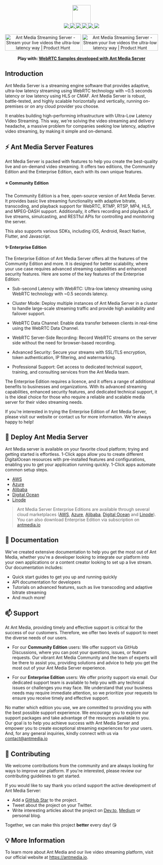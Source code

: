 <div align='center'>
   <img src="https://user-images.githubusercontent.com/54481799/95862105-16cb0e00-0d6b-11eb-9087-88888889825d.png" height="60">
</div>

<div align='center'>
   <a href="https://maven-badges.herokuapp.com/maven-central/io.antmedia/ant-media-server">
    <img src="https://maven-badges.herokuapp.com/maven-central/io.antmedia/ant-media-server/badge.svg"/>
   </a>
   <a href="https://sonarcloud.io/dashboard?id=io.antmedia%3Aant-media-server">
    <img src="https://sonarcloud.io/api/project_badges/measure?project=io.antmedia%3Aant-media-server&metric=alert_status"/>
   </a>
   <a href="https://in.linkedin.com/company/antmedia">
    <img src="https://img.shields.io/badge/LinkedIn-0077B5?style=social"/>
   </a>
   <a href="https://twitter.com/antmedia_io">
    <img src="https://img.shields.io/twitter/follow/antmedia_io?style=social"/>
   </a>
   <a href="https://travis-ci.org/ant-media/Ant-Media-Server">
    <img src="https://travis-ci.org/ant-media/Ant-Media-Server.svg?branch=master"/>
   </a>
   <a href="https://github.com/ant-media/Ant-Media-Server/blob/master/COMMUNITY_EDITION_LICENSE">
    <img src="https://img.shields.io/badge/license-Apache-blue"/>
   </a>
</div>

<div align="center">
<br />
<a href="https://www.producthunt.com/posts/ant-media-streaming-server?utm_source=badge-featured&utm_medium=badge&utm_souce=badge-ant&#0045;media&#0045;streaming&#0045;server" target="_blank"><img src="https://api.producthunt.com/widgets/embed-image/v1/top-post-badge.svg?post_id=334960&theme=light&period=daily" alt="Ant&#0032;Media&#0032;Streaming&#0032;Server - Stream&#0032;your&#0032;live&#0032;videos&#0032;the&#0032;ultra&#0045;low&#0032;latency&#0032;way | Product Hunt" style="width: 250px; height: 54px;" width="160" height="26" /></a> <a href="https://www.producthunt.com/posts/ant-media-streaming-server?utm_source=badge-featured&utm_medium=badge&utm_souce=badge-ant&#0045;media&#0045;streaming&#0045;server" target="_blank"><img src="https://api.producthunt.com/widgets/embed-image/v1/top-post-topic-badge.svg?post_id=365190&theme=light&period=monthly&topic_id=267" alt="Ant&#0032;Media&#0032;Streaming&#0032;Server - Stream&#0032;your&#0032;live&#0032;videos&#0032;the&#0032;ultra&#0045;low&#0032;latency&#0032;way | Product Hunt" style="width: 250px; height: 54px;" width="160" height="26" /></a> <br />

<strong>Play with: <a href="https://antmedia.io/webrtc-samples?utm_source=github&utm_medium=readme&utm_campaign=ams">WebRTC Samples developed with Ant Media Server</a></strong>
</div>


## Introduction

Ant Media Server is a streaming engine software that provides adaptive, ultra-low latency streaming using WebRTC technology with ~0.5 seconds latency or low latency using HLS or CMAF. Ant Media Server is robust, battle-tested, and highly scalable horizontally and vertically, running on-premises or on any cloud provider you choose.

It enables building high-performing infrastructure with Ultra-Low Latency Video Streaming. This way, we're solving the video streaming and delivery headache, a massive problem for companies seeking low latency, adaptive video streaming, by making it simple and on-demand.

## ⚡ Ant Media Server Features

Ant Media Server is packed with features to help you create the best-quality live and on-demand video streaming. It offers two editions, the Community Edition and the Enterprise Edition, each with its own unique features.

#### ⭐️ Community Edition

The Community Edition is a free, open-source version of Ant Media Server. It provides basic live streaming functionality with adaptive bitrate, transcoding, and playback support for WebRTC, RTMP, RTSP, MP4, HLS, and MPEG-DASH support. Additionally, it offers recording and playback of live streams, simulcasting, and RESTful APIs for controlling and monitoring the server.

This also supports various SDKs, including iOS, Android, React Native, Flutter, and Javascript.

#### ✨ Enterprise Edition

The Enterprise Edition of Ant Media Server offers all the features of the Community Edition and more. It is designed for better scalability, where your use case requires advanced streaming capabilities and enhanced security features. Here are some of the key features of the Enterprise Edition:

- Sub-second Latency with WebRTC: Ultra-low latency streaming using WebRTC technology with ~0.5 seconds latency.

- Cluster Mode: Deploy multiple instances of Ant Media Server in a cluster to handle large-scale streaming traffic and provide high availability and failover support.

- WebRTC Data Channel: Enable data transfer between clients in real-time using the WebRTC Data Channel.

- WebRTC Server-Side Recording: Record WebRTC streams on the server side without the need for browser-based recording.

- Advanced Security: Secure your streams with SSL/TLS encryption, token authentication, IP filtering, and watermarking.

- Professional Support: Get access to dedicated technical support, training, and consulting services from the Ant Media team.

The Enterprise Edition requires a licence, and it offers a range of additional benefits to businesses and organizations. With its advanced streaming capabilities, enhanced security features, and dedicated technical support, it is the ideal choice for those who require a reliable and scalable media server for their video streaming needs.

If you're interested in trying the Enterprise Edition of Ant Media Server, please visit our website or contact us for more information. We're always happy to help!


## 🚀 Deploy Ant Media Server

Ant Media server is available on your favorite cloud platform; trying and getting started is effortless.
1-Click apps allow you to create different DigitalOcean resources with pre-installed features and configurations, enabling you to get your application running quickly. 1-Click apps automate common setup steps.

- [AWS](https://aws.amazon.com/marketplace/pp/prodview-464ritgzkzod6?sr=0-1&ref_=beagle&applicationId=AWSMPContessa)
- [Azure](https://azuremarketplace.microsoft.com/en-us/marketplace/apps?search=Ant%20Media%20Server&page=1)
- [Alibaba](https://marketplace.alibabacloud.com/products/56712002/Ant_Media_Server_Enterprise_2_2_1-sgcmjj00025347.html)
- [Digital Ocean](https://marketplace.digitalocean.com/apps/antmedia-server-enterprise-edition-3) 
- [Linode](https://www.linode.com/marketplace/apps/ant-media/ant-media-community-edition/)

 
> Ant Media Server Enterprise Editions are available through several cloud marketplaces ([AWS](https://aws.amazon.com/marketplace/pp/prodview-464ritgzkzod6?sr=0-1&ref_=beagle&applicationId=AWSMPContessa), [Azure](https://azuremarketplace.microsoft.com/en-us/marketplace/apps?search=Ant%20Media%20Server&page=1), [Alibaba](https://marketplace.alibabacloud.com/products/56712002/Ant_Media_Server_Enterprise_2_2_1-sgcmjj00025347.html), [Digital Ocean](https://marketplace.digitalocean.com/apps/antmedia-server-enterprise-edition-3) and [Linode](https://www.linode.com/marketplace/apps/ant-media/ant-media-community-edition/)). You can also download Enterprise Edition via subscription on [antmedia.io](https://antmedia.io)

## 📄 Documentation

We've created extensive documentation to help you get the most out of Ant Media, whether you're a developer looking to integrate our platform into your own applications or a content creator looking to set up a live stream. Our documentation includes:

- Quick start guides to get you up and running quickly
- API documentation for developers
- Tutorials on advanced features, such as live transcoding and adaptive bitrate streaming
- And much more!
 
## 📫 Support

At Ant Media, providing timely and effective support is critical for the success of our customers. Therefore, we offer two levels of support to meet the diverse needs of our users.

- For our **Community Edition** users: We offer support via GitHub Discussions, where you can post your questions, issues, or feature requests. Our vibrant Ant Media Community and the team of experts will be there to assist you, providing solutions and advice to help you get the most out of your Ant Media Server experience.

- For our **Enterprise Edition** users: We offer priority support via email. Our dedicated support team is available to help you with any technical issues or challenges you may face. We understand that your business needs may require immediate attention, so we prioritize your requests to ensure you receive timely and effective support.

No matter which edition you use, we are committed to providing you with the best possible support experience. We encourage you to explore our support packages and take advantage of the resources available to you. Our goal is to help you achieve success with Ant Media Server and empower you to create exceptional streaming experiences for your users. And, for any general inquiries, kindly connect with us via [contact@antmedia.io](mailto:contact@antmedia.io)

## 🤝 Contributing

We welcome contributions from the community and are always looking for ways to improve our platform. If you're interested, please review our contributing guidelines to get started.

If you would like to say thank you or/and support the active development of Ant Media Server: 
- Add a [GitHub Star](https://github.com/ant-media/Ant-Media-Server/) to the project.
- Tweet about the project on your Twitter.
- Write interesting articles about the project on [Dev.to](https://dev.to/), [Medium](https://medium.com/) or personal blog.

Together, we can make this project **better** every day! 😘

## 💡 More Information

To learn more about Ant Media and our live video streaming platform, visit our official website at https://antmedia.io.
